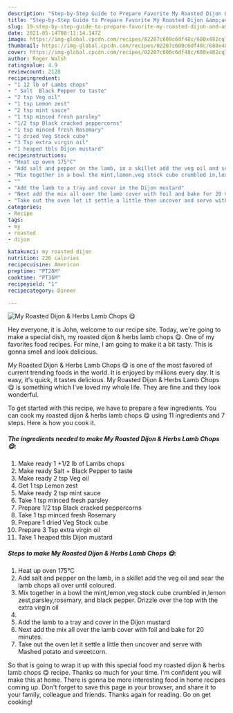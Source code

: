 ```yaml
---
description: "Step-by-Step Guide to Prepare Favorite My Roasted Dijon &amp;amp; Herbs Lamb Chops 😋"
title: "Step-by-Step Guide to Prepare Favorite My Roasted Dijon &amp;amp; Herbs Lamb Chops 😋"
slug: 19-step-by-step-guide-to-prepare-favorite-my-roasted-dijon-and-amp-herbs-lamb-chops
date: 2021-05-14T00:11:14.147Z
image: https://img-global.cpcdn.com/recipes/02207c600c6df48c/680x482cq70/my-roasted-dijon-herbs-lamb-chops-recipe-main-photo.jpg
thumbnail: https://img-global.cpcdn.com/recipes/02207c600c6df48c/680x482cq70/my-roasted-dijon-herbs-lamb-chops-recipe-main-photo.jpg
cover: https://img-global.cpcdn.com/recipes/02207c600c6df48c/680x482cq70/my-roasted-dijon-herbs-lamb-chops-recipe-main-photo.jpg
author: Roger Walsh
ratingvalue: 4.9
reviewcount: 2128
recipeingredient:
- "1 12 lb of Lambs chops"
- " Salt  Black Pepper to taste"
- "2 tsp Veg oil"
- "1 tsp Lemon zest"
- "2 tsp mint sauce"
- "1 tsp minced fresh parsley"
- "1/2 tsp Black cracked peppercorns"
- "1 tsp minced fresh Rosemary"
- "1 dried Veg Stock cube"
- "3 Tsp extra virgin oil"
- "1 heaped tbls Dijon mustard"
recipeinstructions:
- "Heat up oven 175°C"
- "Add salt and pepper on the lamb, in a skillet add the veg oil and sear the lamb chops all over until coloured."
- "Mix together in a bowl the mint,lemon,veg stock cube crumbled in,lemon zest,parsley,rosemary, and black pepper. Drizzle over the top with the extra virgin oil"
- ""
- "Add the lamb to a tray and cover in the Dijon mustard"
- "Next add the mix all over the lamb cover with foil and bake for 20 minutes."
- "Take out the oven let it settle a little then uncover and serve with Mashed potato and sweetcorn."
categories:
- Recipe
tags:
- my
- roasted
- dijon

katakunci: my roasted dijon 
nutrition: 226 calories
recipecuisine: American
preptime: "PT28M"
cooktime: "PT36M"
recipeyield: "1"
recipecategory: Dinner

---
```



![My Roasted Dijon &amp; Herbs Lamb Chops 😋](https://img-global.cpcdn.com/recipes/02207c600c6df48c/680x482cq70/my-roasted-dijon-herbs-lamb-chops-recipe-main-photo.jpg)

Hey everyone, it is John, welcome to our recipe site. Today, we're going to make a special dish, my roasted dijon &amp; herbs lamb chops 😋. One of my favorites food recipes. For mine, I am going to make it a bit tasty. This is gonna smell and look delicious.

My Roasted Dijon &amp; Herbs Lamb Chops 😋 is one of the most favored of current trending foods in the world. It is enjoyed by millions every day. It is easy, it's quick, it tastes delicious. My Roasted Dijon &amp; Herbs Lamb Chops 😋 is something which I've loved my whole life. They are fine and they look wonderful.




To get started with this recipe, we have to prepare a few ingredients. You can cook my roasted dijon &amp; herbs lamb chops 😋 using 11 ingredients and 7 steps. Here is how you cook it.

<!--inarticleads1-->

##### The ingredients needed to make My Roasted Dijon &amp; Herbs Lamb Chops 😋:

1. Make ready 1 +1/2 lb of Lambs chops
1. Make ready  Salt + Black Pepper to taste
1. Make ready 2 tsp Veg oil
1. Get 1 tsp Lemon zest
1. Make ready 2 tsp mint sauce
1. Take 1 tsp minced fresh parsley
1. Prepare 1/2 tsp Black cracked peppercorns
1. Take 1 tsp minced fresh Rosemary
1. Prepare 1 dried Veg Stock cube
1. Prepare 3 Tsp extra virgin oil
1. Take 1 heaped tbls Dijon mustard




<!--inarticleads2-->

##### Steps to make My Roasted Dijon &amp; Herbs Lamb Chops 😋:

1. Heat up oven 175°C
1. Add salt and pepper on the lamb, in a skillet add the veg oil and sear the lamb chops all over until coloured.
1. Mix together in a bowl the mint,lemon,veg stock cube crumbled in,lemon zest,parsley,rosemary, and black pepper. Drizzle over the top with the extra virgin oil
1. 
1. Add the lamb to a tray and cover in the Dijon mustard
1. Next add the mix all over the lamb cover with foil and bake for 20 minutes.
1. Take out the oven let it settle a little then uncover and serve with Mashed potato and sweetcorn.




So that is going to wrap it up with this special food my roasted dijon &amp; herbs lamb chops 😋 recipe. Thanks so much for your time. I'm confident you will make this at home. There is gonna be more interesting food in home recipes coming up. Don't forget to save this page in your browser, and share it to your family, colleague and friends. Thanks again for reading. Go on get cooking!
